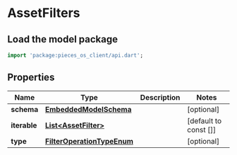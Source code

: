 # AssetFilters

## Load the model package
```dart
import 'package:pieces_os_client/api.dart';
```

## Properties
Name | Type | Description | Notes
------------ | ------------- | ------------- | -------------
**schema** | [**EmbeddedModelSchema**](EmbeddedModelSchema) |  | [optional] 
**iterable** | [**List\<AssetFilter\>**](AssetFilter) |  | [default to const []]
**type** | [**FilterOperationTypeEnum**](FilterOperationTypeEnum) |  | [optional] 





